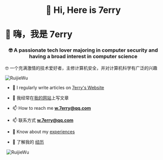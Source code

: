 <!--
 * @Date: 2024-09-12 00:16:26
 * @LastEditTime: 2024-09-12 00:41:16
 * @Description: 
-->
<h1 align="center">👋 Hi, Here is 7erry</h1>
<h1 align=“center”>👋 嗨，我是 7erry</h1>
<h3 align="center">🤓 A passionate tech lover majoring in computer security and having a broad interest in computer science</h3>
🤓 一个充满激情的技术爱好者，主修计算机安全，并对计算机科学有广泛的兴趣

<p align="left"> <img src="https://komarev.com/ghpvc/?username=RuijieWu&label=Profile%20views&color=0e75b6&style=flat" alt="RuijieWu" /> </p>

- 📝 I regularly write articles on [7erry's Website](http://7erry.com)
- 📝 我经常在[我的网站](http://7erry.com)上写文章

- 📫 How to reach me **w.7erry@qq.com**
- 📫 联系方式 **w.7erry@qq.com**

- 📄 Know about my [experiences](http://7erry.com/about/)
- 📄 了解我的 [经历](http://7erry.com/about/)

<p>&nbsp;<img align="center" src="https://github-readme-stats.vercel.app/api?username=RuijieWu&show_icons=true&locale=en" alt="RuijieWu" /></p>
